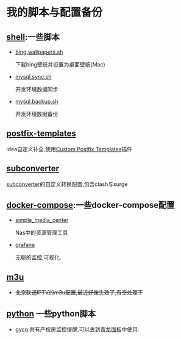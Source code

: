 # 我的脚本与配置备份

## [shell](./shell):一些脚本

  - [bing.wallpapers.sh](./shell/bing.wallpapers.sh)

    下载bing壁纸并设置为桌面壁纸(Mac)

  - [mysql.sync.sh](./shell/mysql.sync.sh)

    开发环境数据同步

  - [mysql.backup.sh](./shell/mysql.backup.sh)

    开发环境数据备份

## [postfix-templates](./postfix-templates)

  idea自定义补全,使用[Custom Postfix Templates](https://plugins.jetbrains.com/plugin/9862-custom-postfix-templates)插件

## [subconverter](./subconverter)

  [subconverter](https://github.com/tindy2013/subconverter/blob/master/README-cn.md)的自定义转换配置,包含clash与surge

## [docker-compose](./docker-compose):一些docker-compose配置

  - [simple_media_center](./docker-compose/simple_media_center/docker-compose.yml)

    Nas中的资源管理工具

  - [grafana](./docker-compose/grafana/docker-compose.yml)

    无聊的监控,可视化.
## [m3u](./m3u)
  - ~~北京联通IPTV的m3u配置,最近好像失效了,有空处理下~~
## [python](./python) 一些python脚本
  - [gycq](./python/gycq.py) 共有产权房监控提醒,可以丢到[青龙面板](https://github.com/whyour/qinglong)中使用.


